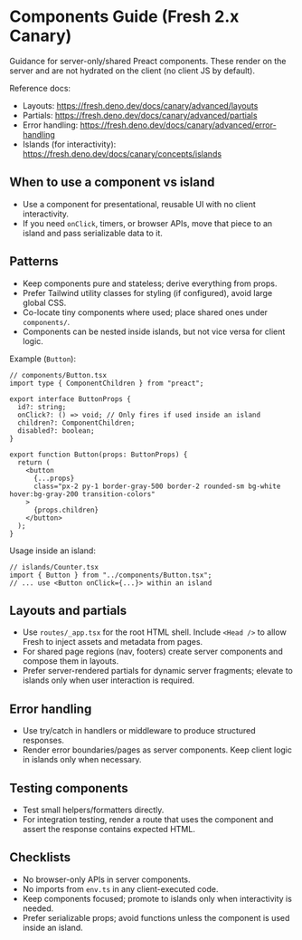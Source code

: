 # Components Guide (Fresh 2.x Canary)

Guidance for server-only/shared Preact components. These render on the server
and are not hydrated on the client (no client JS by default).

Reference docs:

- Layouts: https://fresh.deno.dev/docs/canary/advanced/layouts
- Partials: https://fresh.deno.dev/docs/canary/advanced/partials
- Error handling: https://fresh.deno.dev/docs/canary/advanced/error-handling
- Islands (for interactivity):
  https://fresh.deno.dev/docs/canary/concepts/islands

## When to use a component vs island

- Use a component for presentational, reusable UI with no client interactivity.
- If you need `onClick`, timers, or browser APIs, move that piece to an island
  and pass serializable data to it.

## Patterns

- Keep components pure and stateless; derive everything from props.
- Prefer Tailwind utility classes for styling (if configured), avoid large
  global CSS.
- Co-locate tiny components where used; place shared ones under `components/`.
- Components can be nested inside islands, but not vice versa for client logic.

Example (`Button`):

```tsx
// components/Button.tsx
import type { ComponentChildren } from "preact";

export interface ButtonProps {
  id?: string;
  onClick?: () => void; // Only fires if used inside an island
  children?: ComponentChildren;
  disabled?: boolean;
}

export function Button(props: ButtonProps) {
  return (
    <button
      {...props}
      class="px-2 py-1 border-gray-500 border-2 rounded-sm bg-white hover:bg-gray-200 transition-colors"
    >
      {props.children}
    </button>
  );
}
```

Usage inside an island:

```tsx
// islands/Counter.tsx
import { Button } from "../components/Button.tsx";
// ... use <Button onClick={...}> within an island
```

## Layouts and partials

- Use `routes/_app.tsx` for the root HTML shell. Include `<Head />` to allow
  Fresh to inject assets and metadata from pages.
- For shared page regions (nav, footers) create server components and compose
  them in layouts.
- Prefer server-rendered partials for dynamic server fragments; elevate to
  islands only when user interaction is required.

## Error handling

- Use try/catch in handlers or middleware to produce structured responses.
- Render error boundaries/pages as server components. Keep client logic in
  islands only when necessary.

## Testing components

- Test small helpers/formatters directly.
- For integration testing, render a route that uses the component and assert the
  response contains expected HTML.

## Checklists

- No browser-only APIs in server components.
- No imports from `env.ts` in any client-executed code.
- Keep components focused; promote to islands only when interactivity is needed.
- Prefer serializable props; avoid functions unless the component is used inside
  an island.
